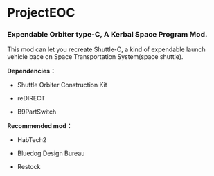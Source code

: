 # ProjectEOC

### Expendable Orbiter type-C, A Kerbal Space Program Mod.


This mod can let you recreate Shuttle-C, a kind of expendable launch vehicle bace on Space Transportation System(space shuttle).



**Dependencies：**

+ Shuttle Orbiter Construction Kit

+ reDIRECT

+ B9PartSwitch

**Recommended mod：**

+ HabTech2

+ Bluedog Design Bureau

+ Restock

